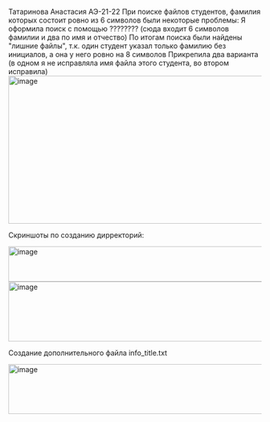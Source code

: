 Татаринова Анастасия АЭ-21-22
При поиске файлов студентов, фамилия которых состоит ровно из 6 символов были некоторые проблемы:
Я оформила поиск с помощью ???????? (сюда входит 6 символов фамилии и два по имя и отчество)
По итогам поиска были найдены "лишние файлы", т.к. один студент указал только фамилию без инициалов, а она у него ровно на 8 символов
Прикрепила два варианта (в одном я не исправляла имя файла этого студента, во втором исправила)
<img width="550" height="294" alt="image" src="https://github.com/user-attachments/assets/86ec30e7-62f7-4f8f-bda7-3aad04b85a59" />

Скриншоты по созданию дирректорий:

<img width="727" height="70" alt="image" src="https://github.com/user-attachments/assets/2f698fdd-3b35-49a6-9bf0-b703b042ef58" />
<img width="744" height="119" alt="image" src="https://github.com/user-attachments/assets/a143d6e3-8952-4b27-8b5b-05f7f3edb8d3" />

Создание дополнительного файла info_title.txt


<img width="518" height="99" alt="image" src="https://github.com/user-attachments/assets/85d0b738-c434-460d-b51e-1579bac6a446" />
